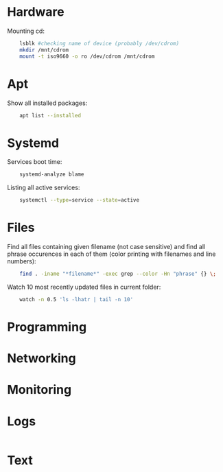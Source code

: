 # Hardware
Mounting cd:
```bash
    lsblk #checking name of device (probably /dev/cdrom)
    mkdir /mnt/cdrom
    mount -t iso9660 -o ro /dev/cdrom /mnt/cdrom
```
# Apt
Show all installed packages:
```bash
    apt list --installed
```

# Systemd
Services boot time:
```bash
    systemd-analyze blame
```

Listing all active services:
```bash
    systemctl --type=service --state=active

```

# Files
Find all files containing given filename (not case sensitive) and find all phrase occurences in each of them (color printing with filenames and line numbers):
```bash
    find . -iname "*filename*" -exec grep --color -Hn "phrase" {} \;
```
Watch 10 most recently updated files in current folder:
```bash
    watch -n 0.5 'ls -lhatr | tail -n 10'
```
# Programming


# Networking

# Monitoring

# Logs
```bash

```

# Text

